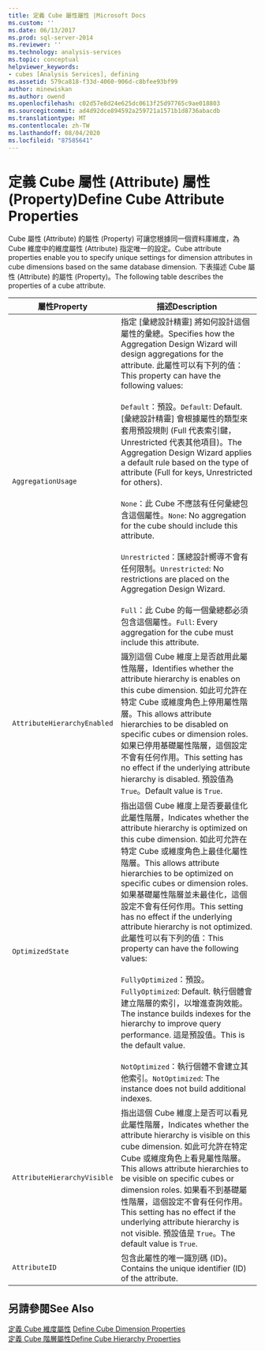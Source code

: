 ```yaml
---
title: 定義 Cube 屬性屬性 |Microsoft Docs
ms.custom: ''
ms.date: 06/13/2017
ms.prod: sql-server-2014
ms.reviewer: ''
ms.technology: analysis-services
ms.topic: conceptual
helpviewer_keywords:
- cubes [Analysis Services], defining
ms.assetid: 579ca818-f33d-4060-906d-c8bfee93bf99
author: minewiskan
ms.author: owend
ms.openlocfilehash: c02d57e8d24e625dc0613f25d97765c9ae018803
ms.sourcegitcommit: ad4d92dce894592a259721a1571b1d8736abacdb
ms.translationtype: MT
ms.contentlocale: zh-TW
ms.lasthandoff: 08/04/2020
ms.locfileid: "87585641"
---
```

# <a name="define-cube-attribute-properties"></a><span data-ttu-id="2798f-102">定義 Cube 屬性 (Attribute) 屬性 (Property)</span><span class="sxs-lookup"><span data-stu-id="2798f-102">Define Cube Attribute Properties</span></span>
  <span data-ttu-id="2798f-103">Cube 屬性 (Attribute) 的屬性 (Property) 可讓您根據同一個資料庫維度，為 Cube 維度中的維度屬性 (Attribute) 指定唯一的設定。</span><span class="sxs-lookup"><span data-stu-id="2798f-103">Cube attribute properties enable you to specify unique settings for dimension attributes in cube dimensions based on the same database dimension.</span></span> <span data-ttu-id="2798f-104">下表描述 Cube 屬性 (Attribute) 的屬性 (Property)。</span><span class="sxs-lookup"><span data-stu-id="2798f-104">The following table describes the properties of a cube attribute.</span></span>  
  
|<span data-ttu-id="2798f-105">屬性</span><span class="sxs-lookup"><span data-stu-id="2798f-105">Property</span></span>|<span data-ttu-id="2798f-106">描述</span><span class="sxs-lookup"><span data-stu-id="2798f-106">Description</span></span>|  
|--------------|-----------------|  
|`AggregationUsage`|<span data-ttu-id="2798f-107">指定 [彙總設計精靈] 將如何設計這個屬性的彙總。</span><span class="sxs-lookup"><span data-stu-id="2798f-107">Specifies how the Aggregation Design Wizard will design aggregations for the attribute.</span></span> <span data-ttu-id="2798f-108">此屬性可以有下列的值：</span><span class="sxs-lookup"><span data-stu-id="2798f-108">This property can have the following values:</span></span><br /><br /> <span data-ttu-id="2798f-109">`Default`：預設。</span><span class="sxs-lookup"><span data-stu-id="2798f-109">`Default`: Default.</span></span> <span data-ttu-id="2798f-110">[彙總設計精靈] 會根據屬性的類型來套用預設規則 (Full 代表索引鍵，Unrestricted 代表其他項目)。</span><span class="sxs-lookup"><span data-stu-id="2798f-110">The Aggregation Design Wizard applies a default rule based on the type of attribute (Full for keys, Unrestricted for others).</span></span><br /><br /> <span data-ttu-id="2798f-111">`None`：此 Cube 不應該有任何彙總包含這個屬性。</span><span class="sxs-lookup"><span data-stu-id="2798f-111">`None`: No aggregation for the cube should include this attribute.</span></span><br /><br /> <span data-ttu-id="2798f-112">`Unrestricted`：匯總設計嚮導不會有任何限制。</span><span class="sxs-lookup"><span data-stu-id="2798f-112">`Unrestricted`: No restrictions are placed on the Aggregation Design Wizard.</span></span><br /><br /> <span data-ttu-id="2798f-113">`Full`：此 Cube 的每一個彙總都必須包含這個屬性。</span><span class="sxs-lookup"><span data-stu-id="2798f-113">`Full`: Every aggregation for the cube must include this attribute.</span></span>|  
|`AttributeHierarchyEnabled`|<span data-ttu-id="2798f-114">識別這個 Cube 維度上是否啟用此屬性階層，</span><span class="sxs-lookup"><span data-stu-id="2798f-114">Identifies whether the attribute hierarchy is enables on this cube dimension.</span></span> <span data-ttu-id="2798f-115">如此可允許在特定 Cube 或維度角色上停用屬性階層。</span><span class="sxs-lookup"><span data-stu-id="2798f-115">This allows attribute hierarchies to be disabled on specific cubes or dimension roles.</span></span> <span data-ttu-id="2798f-116">如果已停用基礎屬性階層，這個設定不會有任何作用。</span><span class="sxs-lookup"><span data-stu-id="2798f-116">This setting has no effect if the underlying attribute hierarchy is disabled.</span></span> <span data-ttu-id="2798f-117">預設值為 `True`。</span><span class="sxs-lookup"><span data-stu-id="2798f-117">Default value is `True`.</span></span>|  
|`OptimizedState`|<span data-ttu-id="2798f-118">指出這個 Cube 維度上是否要最佳化此屬性階層，</span><span class="sxs-lookup"><span data-stu-id="2798f-118">Indicates whether the attribute hierarchy is optimized on this cube dimension.</span></span> <span data-ttu-id="2798f-119">如此可允許在特定 Cube 或維度角色上最佳化屬性階層。</span><span class="sxs-lookup"><span data-stu-id="2798f-119">This allows attribute hierarchies to be optimized on specific cubes or dimension roles.</span></span> <span data-ttu-id="2798f-120">如果基礎屬性階層並未最佳化，這個設定不會有任何作用。</span><span class="sxs-lookup"><span data-stu-id="2798f-120">This setting has no effect if the underlying attribute hierarchy is not optimized.</span></span> <span data-ttu-id="2798f-121">此屬性可以有下列的值：</span><span class="sxs-lookup"><span data-stu-id="2798f-121">This property can have the following values:</span></span><br /><br /> <span data-ttu-id="2798f-122">`FullyOptimized`：預設。</span><span class="sxs-lookup"><span data-stu-id="2798f-122">`FullyOptimized`: Default.</span></span> <span data-ttu-id="2798f-123">執行個體會建立階層的索引，以增進查詢效能。</span><span class="sxs-lookup"><span data-stu-id="2798f-123">The instance builds indexes for the hierarchy to improve query performance.</span></span> <span data-ttu-id="2798f-124">這是預設值。</span><span class="sxs-lookup"><span data-stu-id="2798f-124">This is the default value.</span></span><br /><br /> <span data-ttu-id="2798f-125">`NotOptimized`：執行個體不會建立其他索引。</span><span class="sxs-lookup"><span data-stu-id="2798f-125">`NotOptimized`: The instance does not build additional indexes.</span></span>|  
|`AttributeHierarchyVisible`|<span data-ttu-id="2798f-126">指出這個 Cube 維度上是否可以看見此屬性階層，</span><span class="sxs-lookup"><span data-stu-id="2798f-126">Indicates whether the attribute hierarchy is visible on this cube dimension.</span></span> <span data-ttu-id="2798f-127">如此可允許在特定 Cube 或維度角色上看見屬性階層。</span><span class="sxs-lookup"><span data-stu-id="2798f-127">This allows attribute hierarchies to be visible on specific cubes or dimension roles.</span></span> <span data-ttu-id="2798f-128">如果看不到基礎屬性階層，這個設定不會有任何作用。</span><span class="sxs-lookup"><span data-stu-id="2798f-128">This setting has no effect if the underlying attribute hierarchy is not visible.</span></span> <span data-ttu-id="2798f-129">預設值是 `True`。</span><span class="sxs-lookup"><span data-stu-id="2798f-129">The default value is `True`.</span></span>|  
|`AttributeID`|<span data-ttu-id="2798f-130">包含此屬性的唯一識別碼 (ID)。</span><span class="sxs-lookup"><span data-stu-id="2798f-130">Contains the unique identifier (ID) of the attribute.</span></span>|  
  
## <a name="see-also"></a><span data-ttu-id="2798f-131">另請參閱</span><span class="sxs-lookup"><span data-stu-id="2798f-131">See Also</span></span>  
 <span data-ttu-id="2798f-132">[定義 Cube 維度屬性](define-cube-dimension-properties.md) </span><span class="sxs-lookup"><span data-stu-id="2798f-132">[Define Cube Dimension Properties](define-cube-dimension-properties.md) </span></span>  
 [<span data-ttu-id="2798f-133">定義 Cube 階層屬性</span><span class="sxs-lookup"><span data-stu-id="2798f-133">Define Cube Hierarchy Properties</span></span>](define-cube-hierarchy-properties.md)  
  
  
